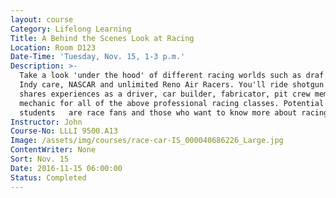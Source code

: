 ```yaml
---
layout: course
Category: Lifelong Learning
Title: A Behind the Scenes Look at Racing
Location: Room D123
Date-Time: 'Tuesday, Nov. 15, 1-3 p.m.'
Description: >-
  Take a look 'under the hood' of different racing worlds such as draf racing,  
  Indy care, NASCAR and unlimited Reno Air Racers. You'll ride shotgun as Art  
  shares experiences as a driver, car builder, fabricator, pit crew member and  
  mechanic for all of the above professional racing classes. Potential
  students   are race fans and those who want to know more about racing.
Instructor: John
Course-No: LLLI 9500.A13
Image: /assets/img/courses/race-car-IS_000040686226_Large.jpg
ContentWriter: None
Sort: Nov. 15
Date: 2016-11-15 06:00:00
Status: Completed
---
```



